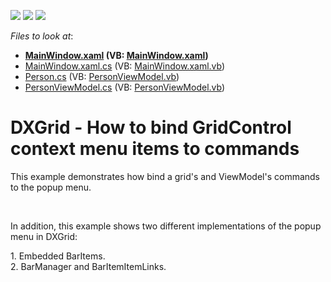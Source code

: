 <!-- default badges list -->
![](https://img.shields.io/endpoint?url=https://codecentral.devexpress.com/api/v1/VersionRange/128647565/21.1.5%2B)
[![](https://img.shields.io/badge/Open_in_DevExpress_Support_Center-FF7200?style=flat-square&logo=DevExpress&logoColor=white)](https://supportcenter.devexpress.com/ticket/details/E4624)
[![](https://img.shields.io/badge/📖_How_to_use_DevExpress_Examples-e9f6fc?style=flat-square)](https://docs.devexpress.com/GeneralInformation/403183)
<!-- default badges end -->
<!-- default file list -->
*Files to look at*:

* **[MainWindow.xaml](./CS/GridCommandToPopupMenuProject/MainWindow.xaml) (VB: [MainWindow.xaml](./VB/GridCommandToPopupMenuProject/MainWindow.xaml))**
* [MainWindow.xaml.cs](./CS/GridCommandToPopupMenuProject/MainWindow.xaml.cs) (VB: [MainWindow.xaml.vb](./VB/GridCommandToPopupMenuProject/MainWindow.xaml.vb))
* [Person.cs](./CS/GridCommandToPopupMenuProject/Person.cs) (VB: [PersonViewModel.vb](./VB/GridCommandToPopupMenuProject/PersonViewModel.vb))
* [PersonViewModel.cs](./CS/GridCommandToPopupMenuProject/PersonViewModel.cs) (VB: [PersonViewModel.vb](./VB/GridCommandToPopupMenuProject/PersonViewModel.vb))
<!-- default file list end -->
# DXGrid - How to bind GridControl context menu items to commands 


<p>This example demonstrates how bind a grid's and ViewModel's commands to the popup menu.</p>
<br>
<p>In addition, this example shows two different implementations of the popup menu in DXGrid:</p>
<p>1. Embedded BarItems.<br>2. BarManager and BarItemItemLinks.</p>

<br/>


